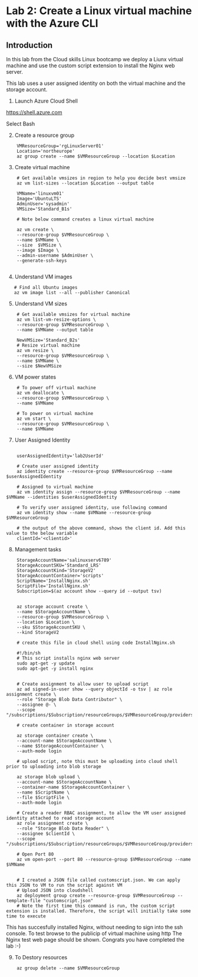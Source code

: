 # Lab 2: Create a Linux virtual machine with the Azure CLI


## Introduction
In this lab from the Cloud skills Linux bootcamp we deploy a Liunx virtual machine and use the custom script extension to install the Nginx web server.

This lab uses a user assigned identity on both the virtual machine and the storage account.


1. Launch Azure Cloud Shell

https://shell.azure.com

Select Bash

2. Create a resource group

```
    VMResourceGroup='rgLinuxServer01'
    Location='northeurope'
    az group create --name $VMResourceGroup --location $Location
```

3. Create virtual machine

```
    # Get available vmsizes in region to help you decide best vmsize
    az vm list-sizes --location $Location --output table

    VMName='linuxvm01'
    Image='UbuntuLTS'
    AdminUser='sysadmin'
    VMSize='Standard_B1s'

    # Note below command creates a linux virtual machine

    az vm create \
    --resource-group $VMResourceGroup \
    --name $VMName \
    --size  $VMSize \
    --image $Image \
    --admin-username $AdminUser \
    --generate-ssh-keys


```

4. Understand VM images

```
   # Find all Ubuntu images
   az vm image list --all --publisher Canonical
```

5. Understand VM sizes

```
    # Get available vmsizes for virtual machine
    az vm list-vm-resize-options \
    --resource-group $VMResourceGroup \
    --name $VMName --output table

    NewVMSize='Standard_B2s'
    # Resize virtual machine
    az vm resize \
    --resource-group $VMResourceGroup \
    --name $VMName \
    --size $NewVMSize
```

6. VM power states

```
    # To power off virtual machine
    az vm deallocate \
    --resource-group $VMResourceGroup \
    --name $VMName

    # To power on virtual machine
    az vm start \
    --resource-group $VMResourceGroup \
    --name $VMName
```

7. User Assigned Identity


```

    userAssignedIdentity='lab2UserId'

    # Create user assigned identity
    az identity create --resource-group $VMResourceGroup --name $userAssignedIdentity

    # Assigned to virtual machine
    az vm identity assign --resource-group $VMResourceGroup --name $VMName --identities $userAssignedIdentity   

    # To verify user assigned identity, use following command
    az vm identity show --name $VMName --resource-group $VMResourceGroup

    # the output of the above command, shows the client id. Add this value to the below variable
    clientId='<clientid>'

```

8. Management tasks

```
    StorageAccountName='salinuxserv6789'
    StorageAccountSKU='Standard_LRS'
    StorageAccountKind='StorageV2'
    StorageAccountContainer='scripts'
    ScriptName='InstallNginx.sh'
    ScriptFile='InstallNginx.sh'
    Subscription=$(az account show --query id --output tsv)
  

    az storage account create \
    --name $StorageAccountName \
    --resource-group $VMResourceGroup \
    --location $Location \
    --sku $StorageAccountSKU \
    --kind StorageV2

    # create this file in cloud shell using code InstallNginx.sh

    #!/bin/sh
    # This script installs nginx web server
    sudo apt-get -y update
    sudo apt-get -y install nginx


    # Create assignment to allow user to upload script
    az ad signed-in-user show --query objectId -o tsv | az role assignment create \
    --role "Storage Blob Data Contributor" \
    --assignee @- \
    --scope "/subscriptions/$Subscription/resourceGroups/$VMResourceGroup/providers/Microsoft.Storage/storageAccounts/$StorageAccountName"

    # create container in storage account
  
    az storage container create \
    --account-name $StorageAccountName \
    --name $StorageAccountContainer \
    --auth-mode login

    # upload script, note this must be uploading into cloud shell prior to uploading into blob storage
    
    az storage blob upload \
    --account-name $StorageAccountName \
    --container-name $StorageAccountContainer \
    --name $ScriptName \
    --file $ScriptFile \
    --auth-mode login

    # Create a reader RBAC assignment, to allow the VM user assigned identity attached to read storage account
    az role assignment create \
    --role "Storage Blob Data Reader" \
    --assignee $clientId \
    --scope "/subscriptions/$Subscription/resourceGroups/$VMResourceGroup/providers/Microsoft.Storage/storageAccounts/$StorageAccountName"

    # Open Port 80
    az vm open-port --port 80 --resource-group $VMResourceGroup --name $VMName


    # I created a JSON file called customscript.json. We can apply this JSON to VM to run the script against VM
    # Upload JSON into cloudshell
    az deployment group create --resource-group $VMResourceGroup --template-file "customscript.json"   
    # Note the first time this command is run, the custom script extension is installed. Therefore, the script will initially take some time to execute
```


This has succesfully installed Nginx, without needing to sign into the ssh console.
To test browse to the publicip of virtual machine using http
The Nginx test web page should be shown. Congrats you have completed the lab :-)


9. To Destory resources

```
    az group delete --name $VMResourceGroup
```